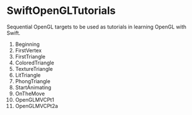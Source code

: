 # SwiftOpenGLTutorials
Sequential OpenGL targets to be used as tutorials in learning OpenGL with Swift.

01. Beginning
02. FirstVertex
03. FirstTriangle
04. ColoredTriangle
05. TextureTriangle
06. LitTriangle
07. PhongTriangle
08. StartAnimating
09. OnTheMove
10. OpenGLMVCPt1
11. OpenGLMVCPt2a

